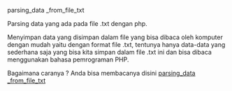 parsing_data _from_file_txt

Parsing data yang ada pada file .txt dengan php.

Menyimpan data yang disimpan dalam file yang bisa dibaca oleh komputer dengan mudah yaitu dengan format file .txt, tentunya hanya data-data yang sederhana saja yang bisa kita simpan dalam file .txt ini dan bisa dibaca menggunakan bahasa pemrograman PHP.

Bagaimana caranya ?
Anda bisa membacanya disini [parsing_data _from_file_txt]()

